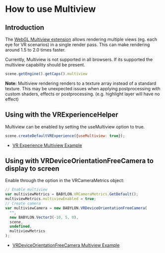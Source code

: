 # How to use Multiview

## Introduction

The [WebGL Multiview extension](https://www.khronos.org/registry/webgl/extensions/WEBGL_multiview/) allows rendering multiple views (eg. each eye for VR scenarios) in a single render pass. This can make rendering around 1.5 to 2.0 times faster.

Currently, Multiview is not supported in all browsers. If its supported the multiview capability should be present.

```javascript
scene.getEngine().getCaps().multiview
```

**Note:** Multiview rendering renders to a texture array instead of a standard texture. This may be unexpected issues when applying postprocessing with custom shaders, effects or postprocessing. (e.g. highlight layer will have no effect)

## Using with the VRExperienceHelper

Multiview can be enabled by setting the useMultiview option to true.

```javascript
scene.createDefaultVRExperience({useMultiview: true});
```

- [VR Experience Multiview Example](https://playground.babylonjs.com/pg/CZJYG7/revision/2)

## Using with VRDeviceOrientationFreeCamera to display to screen

Enable through the option in the VRCameraMetrics object:

```javascript
// Enable multiview
var multiviewMetrics = BABYLON.VRCameraMetrics.GetDefault();
multiviewMetrics.multiviewEnabled = true;
// Create camera
var multiviewCamera = new BABYLON.VRDeviceOrientationFreeCamera(
  "",
  new BABYLON.Vector3(-10, 5, 0),
  scene,
  undefined,
  multiviewMetrics
);
```

- [VRDeviceOrientationFreeCamera Multiview Example](https://playground.babylonjs.com/pg/CZJYG7)
